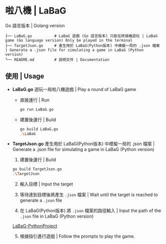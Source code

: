# 啦八機 | LaBaG
Go 語言版本 | Golang version

  ```plaintext
  ├── LaBaG.go          # LaBaG 遊戲 (Go 語言版本) 只能在終端機遊玩 | LaBaG game (Go language version) Only be played in the terminal
  ├── TargetJson.go     # 產生用於 LaBaG(Python版本) 中模擬一局的 .json 檔案 | Generate a .json file for simulating a game in LaBaG (Python version)
  └── README.md         # 說明文件 | Documentation
  ```

## 使用 | Usage

- **LaBaG.go**
  遊玩一局啦八機遊戲 | Play a round of LaBaG game

  - 直接運行 | Run

    ```bash
    go run LaBaG.go  
    ```
  
  - 建置後運行 | Build

    ```bash
    go build LaBaG.go  
    .\LaBaG
    ```

- **TargetJson.go**
  產生用於 LaBaG(Python版本) 中模擬一局的 .json 檔案 | Generate a .json file for simulating a game in LaBaG (Python version)

  1. 建置後運行 | Build

    ```bash
    go build TargetJson.go  
    .\TargetJson
    ```

  2. 輸入目標 | Input the target

  3. 等待達到目標後將產生 `.json` 檔案 | Wait until the target is reached to generate a `.json` file

  4. 在 LaBaG(Python版本) 將 `.json` 檔案的路徑輸入 | Input the path of the `.json` file in LaBaG (Python version)

  [LaBaG-PythonProject](https://github.com/Yorn90104/LaBaG-PythonProject.git)

  5. 根據指引進行遊戲 | Follow the prompts to play the game.